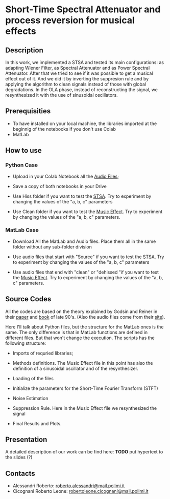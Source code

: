 # Short-Time Spectral Attenuator and process reversion for musical effects

## Description

In this work, we implemented a STSA and tested its main configurations: as adapting Wiener Filter, as Spectral Attenuator and as Power Spectral Attenuator. 
After that we tried to see if it was possible to get a musical effect out of it. And we did it by inverting the suppresion rule and by applying the algorithm to clean signals instead of those with global degradations. In the OLA phase, instead of reconstructing the signal, we resynthesized it with the use of sinusoidal oscillators.


## Prerequisities

* To have installed on your local machine, the libraries imported at the beginnig of the notebooks if you don't use Colab
* MatLab 

## How to use

### Python Case

* Upload in your Colab Notebook all the [Audio Files](https://github.com/RobertoAlessandri/STSA/tree/main/Audio%20Files);

* Save a copy of both notebooks in your Drive

* Use Hiss folder if you want to test the [STSA](https://github.com/RobertoAlessandri/STSA/blob/main/STSA.ipynb). Try to experiment by changing the values of the "a, b, c" parameters

* Use Clean folder if you want to test the [Music Effect](https://github.com/RobertoAlessandri/STSA/blob/main/Reverse_STSA_MusicFX.ipynb). Try to experiment by changing the values of the "a, b, c" parameters.

### MatLab Case

* Download All the MatLab and Audio files. Place them all in the same folder without any sub-folder division

* Use audio files that start with "Source" if you want to test the [STSA](https://github.com/RobertoAlessandri/STSA/blob/main/MatLab%20Version/STSA.m). Try to experiment by changing the values of the "a, b, c" parameters

* Use audio files that end with "clean"  or "dehissed "if you want to test the [Music Effect](https://github.com/RobertoAlessandri/STSA/blob/main/MatLab%20Version/Reverse_STSA_MusicFX.m). Try to experiment by changing the values of the "a, b, c" parameters.

## Source Codes

All the codes are based on the theory explained by Godsin and Reiner in their [paper](https://github.com/RobertoAlessandri/STSA/blob/main/References/Godsill-Reiner%20-%20Digital%20Audio%20Restoration%20paper.pdf) and [book](https://github.com/RobertoAlessandri/STSA/blob/main/References/Godsill-Reiner%20-%20Digital%20audio%20restoration%20book.pdf) of late 90's.
(Also the audio files come from their [site](http://www-sigproc.eng.cam.ac.uk/~sjg/springer/)). 

Here I'll talk about Python files, but the structure for the MatLab ones is the same.
The only difference is that in MatLab functions are defined in different files. But that won't change the execution.
The scripts has the following structure:

* Imports of requried libraries;

* Methods definitions. The Music Effect file in this point has also the definition of a sinusoidal oscillator and of the resynthesizer.

* Loading of the files

* Initialize the parameters for the Short-Time Fourier Transform (STFT)

* Noise Estimation

* Suppression Rule. Here in the Music Effect file we resynthesized the signal

* Final Results and Plots.

## Presentation

A detailed description of our work can be find here: **TODO** put hypertext to the slides (?)

## Contacts

* Alessandri Roberto: roberto.alessandri@mail.polimi.it
* Cicognani Roberto Leone: robertoleone.cicognani@mail.polimi.it
